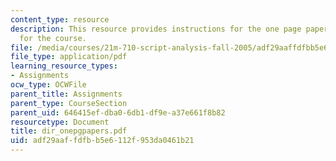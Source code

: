 ```yaml
---
content_type: resource
description: This resource provides instructions for the one page papers to be done
  for the course.
file: /media/courses/21m-710-script-analysis-fall-2005/adf29aaffdfbb5e6112f953da0461b21_dir_onepgpapers.pdf
file_type: application/pdf
learning_resource_types:
- Assignments
ocw_type: OCWFile
parent_title: Assignments
parent_type: CourseSection
parent_uid: 646415ef-dba0-6db1-df9e-a37e661f8b82
resourcetype: Document
title: dir_onepgpapers.pdf
uid: adf29aaf-fdfb-b5e6-112f-953da0461b21
---
```

